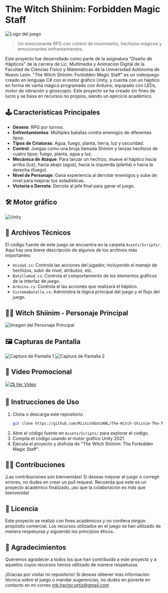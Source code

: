 # The Witch Shiinim: Forbidden Magic Staff

![Logo del juego](Assets/Texturas/Splash.png)

> Un emocionante RPG con control de movimiento, hechizos mágicos y emocionantes enfrentamientos.

Este proyecto fue desarrollado como parte de la asignatura "Diseño de Hápticos" de la carrera de Lic. Multimedia y Animación Digital de la Facultad de Ciencias Físico y Matemáticas de la Universidad Autónoma de Nuevo León. "The Witch Shiinim: Forbidden Magic Staff" es un videojuego creado en lenguaje C# con el motor gráfico Unity, y cuenta con un háptico en forma de varita mágica programado con Arduino, equipado con LEDs, motor de vibración y giroscopio. Este proyecto se ha creado sin fines de lucro y se basa en recursos no propios, siendo un ejercicio académico.

## 🕹️ Características Principales

- **Género**: RPG por turnos.
- **Enfrentamientos**: Múltiples batallas contra enemigos de diferentes tipos.
- **Tipos de Criaturas**: Agua, fuego, planta, tierra, luz y oscuridad.
- **Control**: Juegas como una bruja llamada Shiinim y lanzas hechizos de cuatro tipos: fuego, planta, agua y luz.
- **Mecánica de Ataque**: Para lanzar un hechizo, mueve el háptico hacia arriba (luz), hacia abajo (agua), hacia la izquierda (planta) o hacia la derecha (fuego).
- **Nivel de Personaje**: Gana experiencia al derrotar enemigos y sube de nivel para mejorar tus estadísticas.
- **Victoria o Derrota**: Derrota al jefe final para ganar el juego.

## 🛠️ Motor gráfico
![Unity](https://th.bing.com/th/id/OIP.ybMzbBYs044tZsmfqHYaagHaCu?pid=ImgDet&rs=1)

## 📂 Archivos Técnicos

El código fuente de este juego se encuentra en la carpeta `Assets/Scripts/`. Aquí hay una breve descripción de algunos de los archivos más importantes:

- `Unidad.cs`: Controla las acciones del jugador, incluyendo el manejo de hechizos, subir de nivel, atributos, etc.
- `BatallaHud.cs`: Controla el comportamiento de los elementos gráficos de la interfaz de juego.
- `Arduino.cs`: Controla el las acciones que realizará el háptico.
- `SistemaBatalla.cs`: Administra la lógica principal del juego y el flujo del juego.

## 🧙‍♀️ **Witch Shiinim - Personaje Principal**
![Imagen del Personaje Principal](Assets/Texturas/Img421405_l.png)

## 🖼️ Capturas de Pantalla

![Captura de Pantalla 1](Screenshots/Imagen1.png)
![Captura de Pantalla 2](Screenshots/Imagen2.png)

## 🎥 Video Promocional

[![📺 Ver Video](https://i.ytimg.com/vi/n0uAizrcouc/hqdefault.jpg?sqp=-oaymwEcCNACELwBSFXyq4qpAw4IARUAAIhCGAFwAcABBg==&rs=AOn4CLDPOu7OkYXytvNElzXUYIwcQKDEvA)](https://youtu.be/n0uAizrcouc)

## 🧰 **Instrucciones de Uso**

1. Clona o descarga este repositorio.
   ```bash
   git clone https://github.com/MiinishBatUANL/The-Witch-Shiinim-The-forbidden-magic-staff-Unity.git
   ```
3. Abre el código fuente en `Assets/Scripts/` para explorar el código.
4. Compila el código usando el motor gráfico Unity 2021.
5. Ejecuta el proyecto y disfruta de "The Witch Shiinim: The Forbidden Magic Staff".

## 👩‍💻 Contribuciones

¡Las contribuciones son bienvenidas! Si deseas mejorar el juego o corregir errores, no dudes en crear un pull request. Recuerda que este es un proyecto académico finalizado, ¡así que la colaboración es más que bienvenida!

## 📄 Licencia

Este proyecto se realizó con fines académicos y no conlleva ningún propósito comercial. Los recursos utilizados en el juego se han utilizado de manera respetuosa y siguiendo los principios éticos.

## 🌟 Agradecimientos

Queremos agradecer a todos los que han contribuido a este proyecto y a aquellos cuyos recursos hemos utilizado de manera respetuosa.

¡Gracias por visitar mi repositorio! Si deseas obtener más información técnica sobre el juego o mandar sugerencias, no dudes en ponerte en contacto en mi correo mb.hector.ortiz@gmail.com

